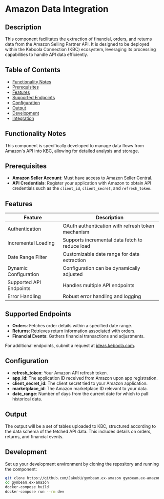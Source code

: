 # Amazon Data Integration

## Description

This component facilitates the extraction of financial, orders, and returns data from the Amazon Selling Partner API. It is designed to be deployed within the Keboola Connection (KBC) ecosystem, leveraging its processing capabilities to handle API data efficiently.

## Table of Contents

- [Functionality Notes](#functionality-notes)
- [Prerequisites](#prerequisites)
- [Features](#features)
- [Supported Endpoints](#supported-endpoints)
- [Configuration](#configuration)
- [Output](#output)
- [Development](#development)
- [Integration](#integration)

## Functionality Notes

This component is specifically developed to manage data flows from Amazon's API into KBC, allowing for detailed analysis and storage.

## Prerequisites

- **Amazon Seller Account**: Must have access to Amazon Seller Central.
- **API Credentials**: Register your application with Amazon to obtain API credentials such as the `client_id`, `client_secret`, and `refresh_token`.

## Features

| **Feature**              | **Description**                                   |
|--------------------------|---------------------------------------------------|
| Authentication           | OAuth authentication with refresh token mechanism |
| Incremental Loading      | Supports incremental data fetch to reduce load    |
| Date Range Filter        | Customizable date range for data extraction       |
| Dynamic Configuration    | Configuration can be dynamically adjusted         |
| Supported API Endpoints  | Handles multiple API endpoints                    |
| Error Handling           | Robust error handling and logging                 |

## Supported Endpoints

- **Orders**: Fetches order details within a specified date range.
- **Returns**: Retrieves return information associated with orders.
- **Financial Events**: Gathers financial transactions and adjustments.

For additional endpoints, submit a request at [ideas.keboola.com](https://ideas.keboola.com/).

## Configuration

- **refresh_token**: Your Amazon API refresh token.
- **app_id**: The application ID received from Amazon upon app registration.
- **client_secret_id**: The client secret tied to your Amazon application.
- **marketplace_id**: The Amazon marketplace ID relevant to your data.
- **date_range**: Number of days from the current date for which to pull historical data.

## Output

The output will be a set of tables uploaded to KBC, structured according to the data schema of the fetched API data. This includes details on orders, returns, and financial events.

## Development

Set up your development environment by cloning the repository and running the component:

```bash
git clone https://github.com/JakubU/gymbeam.ex-amazon gymbeam.ex-amazon
cd gymbeam.ex-amazon
docker-compose build
docker-compose run --rm dev